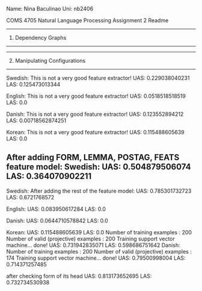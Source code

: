 Name: Nina Baculinao
Uni: nb2406

COMS 4705 Natural Language Processing
Assignment 2 Readme

---------------------------------------------------------------------
1) Dependency Graphs
---------------------------------------------------------------------


---------------------------------------------------------------------
2) Manipulating Configurations
---------------------------------------------------------------------

Swedish:
This is not a very good feature extractor!
UAS: 0.229038040231
LAS: 0.125473013344

English:
This is not a very good feature extractor!
UAS: 0.0518518518519 
LAS: 0.0

Danish:
This is not a very good feature extractor!
UAS: 0.123552894212 
LAS: 0.00718562874251

Korean:
This is not a very good feature extractor!
UAS: 0.115488605639 
LAS: 0.0

After adding FORM, LEMMA, POSTAG, FEATS feature model:
Swedish:
UAS: 0.504879506074 
LAS: 0.364070902211
------
Swedish:
After adding the rest of the feature model:
UAS: 0.785301732723 
LAS: 0.6721768572

English:
UAS: 0.083950617284 
LAS: 0.0

Danish:
UAS: 0.0644710578842 
LAS: 0.0

Korean:
UAS: 0.115488605639 
LAS: 0.0
 Number of training examples : 200
 Number of valid (projective) examples : 200
Training support vector machine...
done!
UAS: 0.731942835071 
LAS: 0.598686751642
Danish:
 Number of training examples : 200
 Number of valid (projective) examples : 174
Training support vector machine...
done!
UAS: 0.79500998004 
LAS: 0.714371257485

after checking form of its head
UAS: 0.813173652695 
LAS: 0.732734530938
